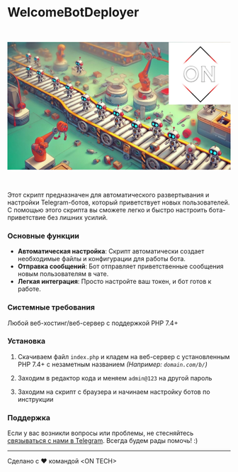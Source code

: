 
# WelcomeBotDeployer

<img src="wallpaper.jpg" style="width: 100%; height: 350px; object-fit: contain !important;">

Этот скрипт предназначен для автоматического развертывания и настройки Telegram-ботов, который приветствует новых пользователей. С помощью этого скрипта вы сможете легко и быстро настроить бота-приветствие без лишних усилий.

### Основные функции

- **Автоматическая настройка**: Скрипт автоматически создает необходимые файлы и конфигурации для работы бота.
- **Отправка сообщений**: Бот отправляет приветственные сообщения новым пользователям в чате.
- **Легкая интеграция**: Просто настройте ваш токен, и бот готов к работе.

### Системные требования

Любой веб-хостинг/веб-сервер с поддержкой PHP 7.4+

### Установка

1. Скачиваем файл `index.php` и кладем на веб-сервер с установленным PHP 7.4+ с незаметным названием _(Например: `domain.com/b/`)_

2. Заходим в редактор кода и меняем `admin@123` на другой пароль

3. Заходим на скрипт с браузера и начинаем настройку ботов по инструкции

### Поддержка

Если у вас возникли вопросы или проблемы, не стесняйтесь <a href="https://t.me/ontech_support">связываться с нами в Telegram</a>. Всегда будем рады помочь! :)

---

Сделано с ❤️ командой &lt;ON TECH&gt;
